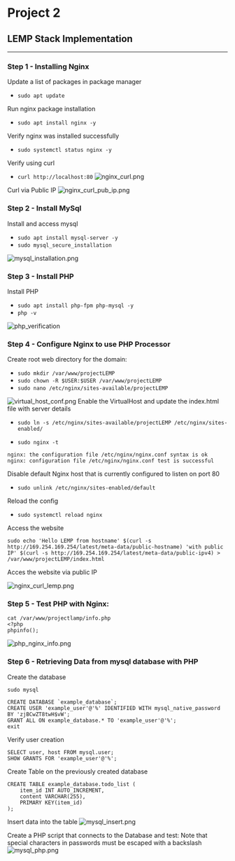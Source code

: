 # Project 2

## LEMP Stack Implementation
---
### Step 1 - Installing Nginx

Update a list of packages in package manager
- `sudo apt update`

Run nginx package installation
- `sudo apt install nginx -y`

Verify nginx was installed successfully
- `sudo systemctl status nginx -y`

Verify using curl
- `curl http://localhost:80`
![nginx_curl.png](screenshots/nginx_curl.png "nginx curl")


Curl via Public IP
![nginx_curl_pub_ip.png](screenshots/nginx_curl_pub_ip.png)

<!---
 #![alt text for screen readers](/path/to/image.png "Text to show on mouseover").
-->

### Step 2 - Install MySql
Install and access mysql
- `sudo apt install mysql-server -y`
- `sudo mysql_secure_installation`

![mysql_installation.png](screenshots/mysql.png)

### Step 3 - Install PHP
Install PHP
- `sudo apt install php-fpm php-mysql -y`
- `php -v`

![php_verification](screenshots/php_verify.png)


### Step 4 - Configure Nginx to use PHP Processor
Create root web directory for the domain:

- `sudo mkdir /var/www/projectLEMP`               
- `sudo chown -R $USER:$USER /var/www/projectLEMP`
- `sudo nano /etc/nginx/sites-available/projectLEMP`



![virtual_host_conf.png](screenshots/virtualhost_conf.png)
Enable the VirtualHost and update the index.html file with server details

- `sudo ln -s /etc/nginx/sites-available/projectLEMP /etc/nginx/sites-enabled/`

- `sudo nginx -t`

```
nginx: the configuration file /etc/nginx/nginx.conf syntax is ok
nginx: configuration file /etc/nginx/nginx.conf test is successful
```

Disable default Nginx host that is currently configured to listen on port 80
- `sudo unlink /etc/nginx/sites-enabled/default`
  
Reload the config
- `sudo systemctl reload nginx`              

Access the website

`sudo echo 'Hello LEMP from hostname' $(curl -s http://169.254.169.254/latest/meta-data/public-hostname) 'with public IP' $(curl -s http://169.254.169.254/latest/meta-data/public-ipv4) > /var/www/projectLEMP/index.html`

Acces the website via public IP

![nginx_curl_lemp.png](screenshots/nginx_curl_lemp.png)


### Step 5 - Test PHP with Nginx:

```
cat /var/www/projectlamp/info.php
<?php
phpinfo();
```
![php_nginx_info.png](screenshots/php_nginx_info.png)

### Step 6 - Retrieving Data from mysql database with PHP
Create the database
```
sudo mysql

CREATE DATABASE `example_database`;
CREATE USER 'example_user'@'%' IDENTIFIED WITH mysql_native_password BY 'zjBCwZT8twH$vW';
GRANT ALL ON example_database.* TO 'example_user'@'%';
exit
```

Verify user creation
```
SELECT user, host FROM mysql.user;
SHOW GRANTS FOR 'example_user'@'%';
```

Create Table on the previously created database
```
CREATE TABLE example_database.todo_list (  
    item_id INT AUTO_INCREMENT, 
    content VARCHAR(255), 
    PRIMARY KEY(item_id) 
);
```

Insert data into the table
![mysql_insert.png](screenshots/mysql_insert.png)

Create a PHP script that connects to the Database and test:
Note that special characters in passwords must be escaped with a backslash
![mysql_php.png](screenshots/mysql_php.png)
